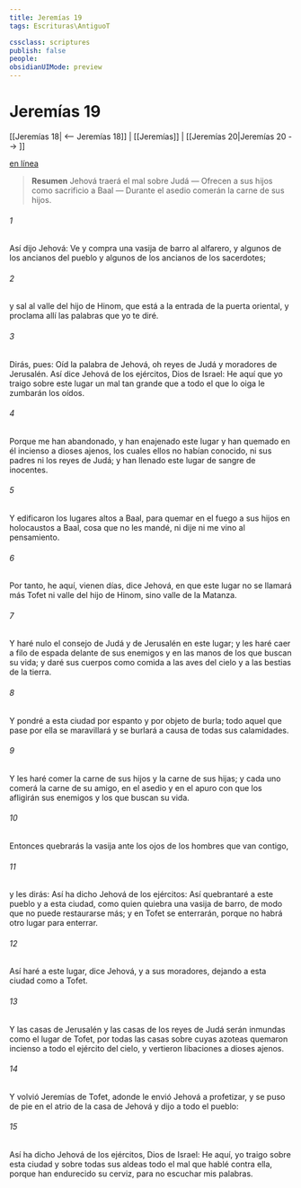 ```yaml
---
title: Jeremías 19
tags: Escrituras\AntiguoT

cssclass: scriptures
publish: false
people:
obsidianUIMode: preview
---
```


# Jeremías 19
[[Jeremías 18| <-- Jeremías 18]] | [[Jeremías]] | [[Jeremías 20|Jeremías 20 --> ]]

[en línea](https://churchofjesuschrist.org/study/scriptures/ot/jer/19?lang=spa)

> __Resumen__
Jehová traerá el mal sobre Judá — Ofrecen a sus hijos como sacrificio a Baal — Durante el asedio comerán la carne de sus hijos.

###### 1 
Así dijo Jehová: Ve y compra una vasija de barro al alfarero, y  algunos de los ancianos del pueblo y algunos de los ancianos de los sacerdotes;

###### 2 
y sal al valle del hijo de Hinom, que está a la entrada de la puerta oriental, y proclama allí las palabras que yo te diré.

###### 3 
Dirás, pues: Oíd la palabra de Jehová, oh reyes de Judá y moradores de Jerusalén. Así dice Jehová de los ejércitos, Dios de Israel: He aquí que yo traigo sobre este lugar un mal tan grande que a todo el que lo oiga le zumbarán los oídos.

###### 4 
Porque me han abandonado, y han enajenado este lugar y han quemado en él incienso a dioses ajenos, los cuales ellos no habían conocido, ni sus padres ni los reyes de Judá; y han llenado este lugar de sangre de inocentes.

###### 5 
Y edificaron los lugares altos a Baal, para quemar en el fuego a sus hijos en holocaustos a Baal, cosa que no les mandé, ni dije ni me vino al pensamiento.

###### 6 
Por tanto, he aquí, vienen días, dice Jehová, en que este lugar no se llamará más Tofet ni valle del hijo de Hinom, sino valle de la Matanza.

###### 7 
Y haré nulo el consejo de Judá y de Jerusalén en este lugar; y les haré caer a filo de espada delante de sus enemigos y en las manos de los que buscan su vida; y daré sus cuerpos como comida a las aves del cielo y a las bestias de la tierra.

###### 8 
Y pondré a esta ciudad por espanto y por objeto de burla; todo aquel que pase por ella se maravillará y se burlará a causa de todas sus calamidades.

###### 9 
Y les haré comer la carne de sus hijos y la carne de sus hijas; y cada uno comerá la carne de su amigo, en el asedio y en el apuro con que los afligirán sus enemigos y los que buscan su vida.

###### 10 
Entonces quebrarás la vasija ante los ojos de los hombres que van contigo,

###### 11 
y les dirás: Así ha dicho Jehová de los ejércitos: Así quebrantaré a este pueblo y a esta ciudad, como quien quiebra una vasija de barro, de modo que no puede restaurarse más; y en Tofet se enterrarán, porque no habrá otro lugar para enterrar.

###### 12 
Así haré a este lugar, dice Jehová, y a sus moradores, dejando a esta ciudad como a Tofet.

###### 13 
Y las casas de Jerusalén y las casas de los reyes de Judá serán inmundas como el lugar de Tofet, por todas las casas sobre cuyas azoteas quemaron incienso a todo el ejército del cielo, y vertieron libaciones a dioses ajenos.

###### 14 
Y volvió Jeremías de Tofet, adonde le envió Jehová a profetizar, y se puso de pie en el atrio de la casa de Jehová y dijo a todo el pueblo:

###### 15 
Así ha dicho Jehová de los ejércitos, Dios de Israel: He aquí, yo traigo sobre esta ciudad y sobre todas sus aldeas todo el mal que hablé contra ella, porque han endurecido su cerviz, para no escuchar mis palabras.

